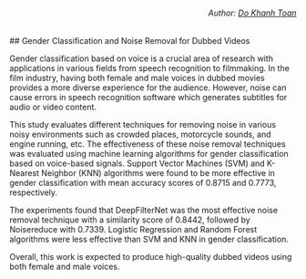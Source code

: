 <h6 align="right">Author: <a href="https://github.com/toandokhanh">Do Khanh Toan<a/> </h6>
## Gender Classification and Noise Removal for Dubbed Videos

Gender classification based on voice is a crucial area of research with applications in various fields from speech recognition to filmmaking. In the film industry, having both female and male voices in dubbed movies provides a more diverse experience for the audience. However, noise can cause errors in speech recognition software which generates subtitles for audio or video content.

This study evaluates different techniques for removing noise in various noisy environments such as crowded places, motorcycle sounds, and engine running, etc. The effectiveness of these noise removal techniques was evaluated using machine learning algorithms for gender classification based on voice-based signals. Support Vector Machines (SVM) and K-Nearest Neighbor (KNN) algorithms were found to be more effective in gender classification with mean accuracy scores of 0.8715 and 0.7773, respectively.

The experiments found that DeepFilterNet was the most effective noise removal technique with a similarity score of 0.8442, followed by Noisereduce with 0.7339. Logistic Regression and Random Forest algorithms were less effective than SVM and KNN in gender classification.

Overall, this work is expected to produce high-quality dubbed videos using both female and male voices.
